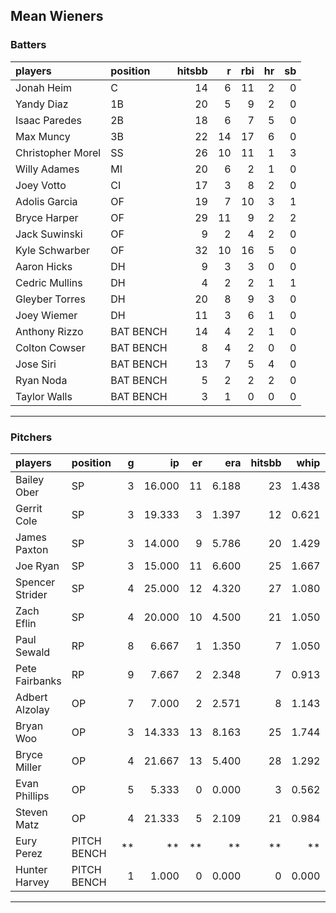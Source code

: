 ## Mean Wieners

### Batters

 
|players           |position  | hitsbb|  r| rbi| hr| sb| 
|:-----------------|:---------|------:|--:|---:|--:|--:| 
|Jonah Heim        |C         |     14|  6|  11|  2|  0| 
|Yandy Diaz        |1B        |     20|  5|   9|  2|  0| 
|Isaac Paredes     |2B        |     18|  6|   7|  5|  0| 
|Max Muncy         |3B        |     22| 14|  17|  6|  0| 
|Christopher Morel |SS        |     26| 10|  11|  1|  3| 
|Willy Adames      |MI        |     20|  6|   2|  1|  0| 
|Joey Votto        |CI        |     17|  3|   8|  2|  0| 
|Adolis Garcia     |OF        |     19|  7|  10|  3|  1| 
|Bryce Harper      |OF        |     29| 11|   9|  2|  2| 
|Jack Suwinski     |OF        |      9|  2|   4|  2|  0| 
|Kyle Schwarber    |OF        |     32| 10|  16|  5|  0| 
|Aaron Hicks       |DH        |      9|  3|   3|  0|  0| 
|Cedric Mullins    |DH        |      4|  2|   2|  1|  1| 
|Gleyber Torres    |DH        |     20|  8|   9|  3|  0| 
|Joey Wiemer       |DH        |     11|  3|   6|  1|  0| 
|Anthony Rizzo     |BAT BENCH |     14|  4|   2|  1|  0| 
|Colton Cowser     |BAT BENCH |      8|  4|   2|  0|  0| 
|Jose Siri         |BAT BENCH |     13|  7|   5|  4|  0| 
|Ryan Noda         |BAT BENCH |      5|  2|   2|  2|  0| 
|Taylor Walls      |BAT BENCH |      3|  1|   0|  0|  0| 


* * *

### Pitchers

 
|players         |position    |  g|     ip| er|   era| hitsbb|  whip| so|  w| sv| 
|:---------------|:-----------|--:|------:|--:|-----:|------:|-----:|--:|--:|--:| 
|Bailey Ober     |SP          |  3| 16.000| 11| 6.188|     23| 1.438| 16|  1|  0| 
|Gerrit Cole     |SP          |  3| 19.333|  3| 1.397|     12| 0.621| 26|  0|  0| 
|James Paxton    |SP          |  3| 14.000|  9| 5.786|     20| 1.429| 16|  1|  0| 
|Joe Ryan        |SP          |  3| 15.000| 11| 6.600|     25| 1.667| 24|  1|  0| 
|Spencer Strider |SP          |  4| 25.000| 12| 4.320|     27| 1.080| 42|  1|  0| 
|Zach Eflin      |SP          |  4| 20.000| 10| 4.500|     21| 1.050| 16|  2|  0| 
|Paul Sewald     |RP          |  8|  6.667|  1| 1.350|      7| 1.050|  9|  1|  4| 
|Pete Fairbanks  |RP          |  9|  7.667|  2| 2.348|      7| 0.913| 13|  0|  5| 
|Adbert Alzolay  |OP          |  7|  7.000|  2| 2.571|      8| 1.143|  9|  0|  5| 
|Bryan Woo       |OP          |  3| 14.333| 13| 8.163|     25| 1.744| 11|  0|  0| 
|Bryce Miller    |OP          |  4| 21.667| 13| 5.400|     28| 1.292| 20|  2|  0| 
|Evan Phillips   |OP          |  5|  5.333|  0| 0.000|      3| 0.562|  5|  0|  1| 
|Steven Matz     |OP          |  4| 21.333|  5| 2.109|     21| 0.984| 18|  2|  0| 
|Eury Perez      |PITCH BENCH | **|     **| **|    **|     **|    **| **| **| **| 
|Hunter Harvey   |PITCH BENCH |  1|  1.000|  0| 0.000|      0| 0.000|  1|  0|  1| 


* * *


